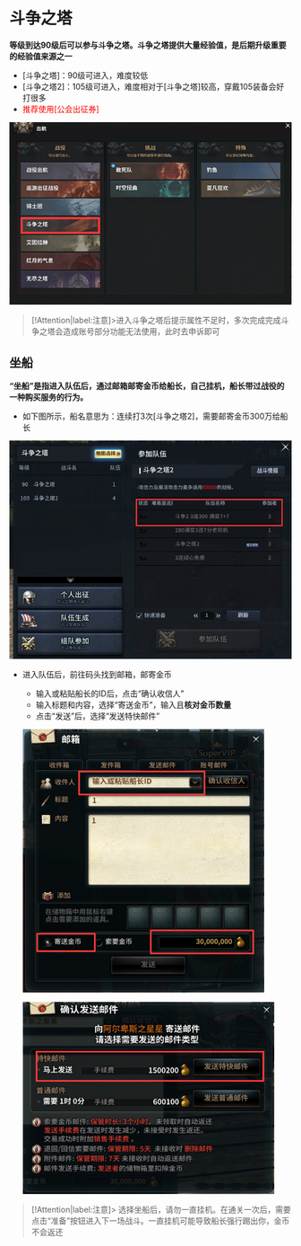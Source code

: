 # 斗争之塔 <!-- {docsify-ignore-all} -->
**等级到达90级后可以参与斗争之塔。斗争之塔提供大量经验值，是后期升级重要的经验值来源之一**
-   [斗争之塔]：90级可进入，难度较低
-   [斗争之塔2]：105级可进入，难度相对于[斗争之塔]较高，穿戴105装备会好打很多  
-   <div style='color: red'>推荐使用[公会出征券]</div>

![Alt text](image-1.png ':size=40%')


> [!Attention|label:注意]>进入斗争之塔后提示属性不足时，多次完成完成斗争之塔会造成账号部分功能无法使用，此时去申诉即可


## 坐船
**“坐船”是指进入队伍后，通过邮箱邮寄金币给船长，自己挂机，船长带过战役的一种购买服务的行为。**

-   如下图所示，船名意思为：连续打3次[斗争之塔2]，需要邮寄金币300万给船长

![Alt text](image.png ':size=50%')

-   进入队伍后，前往码头找到邮箱，邮寄金币
    -   输入或粘贴船长的ID后，点击“确认收信人”
    -   输入标题和内容，选择“寄送金币”，输入且**核对金币数量**
    -   点击“发送”后，选择“发送特快邮件”

    ![Alt text](image-2.png ':size=25%')

    ![Alt text](image-3.png ':size=25%')

> [!Attention|label:注意]>   选择坐船后，请勿一直挂机。在通关一次后，需要点击“准备”按钮进入下一场战斗。一直挂机可能导致船长强行踢出你，金币不会返还


